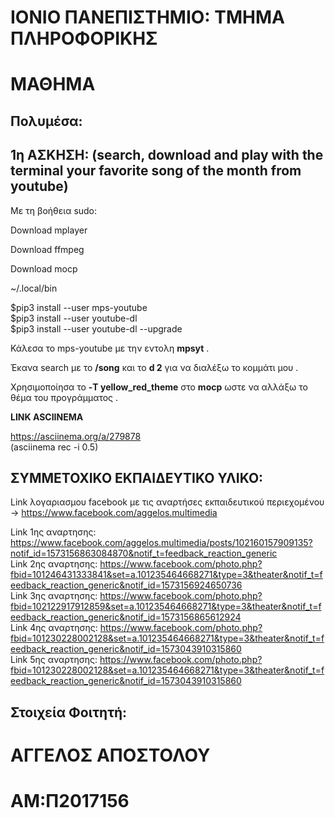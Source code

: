# ΙΟΝΙΟ ΠΑΝΕΠΙΣΤΗΜΙΟ: ΤΜΗΜΑ ΠΛΗΡΟΦΟΡΙΚΗΣ 
# ΜΑΘΗΜΑ
## Πολυμέσα: 


## 1η ΑΣΚΗΣΗ:  (search, download and play with the terminal your favorite song of the month from youtube) 
 
 


Με τη βοήθεια sudo: 
 
Download mplayer 

Download ffmpeg 

Download mocp 

~/.local/bin 

$pip3 install --user mps-youtube  
$pip3 install --user youtube-dl  
$pip3 install --user youtube-dl --upgrade  

Κάλεσα το mps-youtube με την εντολη **mpsyt** .

Έκανα search με το **/song** και το **d 2** για να διαλέξω το κομμάτι μου .  


Χρησιμοποίησα το **-T yellow_red_theme** στο **mocp** ωστε να αλλάξω το θέμα του προγράμματος .

**LINK ASCIINEMA**   

 https://asciinema.org/a/279878  
   (asciinema rec -i 0.5)
  
  
  





## ΣYMMETOXIKO EKΠΑΙΔΕΥΤΙΚΟ ΥΛΙΚΟ:


Link λογαριασμου facebook με τις αναρτήσες εκπαιδευτικού περιεχομένου -> https://www.facebook.com/aggelos.multimedia  

Link 1ης αναρτησης: https://www.facebook.com/aggelos.multimedia/posts/102160157909135?notif_id=1573156863084870&notif_t=feedback_reaction_generic  
Link 2ης αναρτησης: https://www.facebook.com/photo.php?fbid=101246431333841&set=a.101235464668271&type=3&theater&notif_t=feedback_reaction_generic&notif_id=1573156924650736  
Link 3ης αναρτησης: https://www.facebook.com/photo.php?fbid=102122917912859&set=a.101235464668271&type=3&theater&notif_t=feedback_reaction_generic&notif_id=1573156865612924  
Link 4ης αναρτησης: https://www.facebook.com/photo.php?fbid=101230228002128&set=a.101235464668271&type=3&theater&notif_t=feedback_reaction_generic&notif_id=1573043910315860  
Link 5ης αναρτησης: https://www.facebook.com/photo.php?fbid=101230228002128&set=a.101235464668271&type=3&theater&notif_t=feedback_reaction_generic&notif_id=1573043910315860

    
    
## Στοιχεία Φοιτητή: 

# ΑΓΓΕΛΟΣ ΑΠΟΣΤΟΛΟΥ  
# ΑM:Π2017156  
